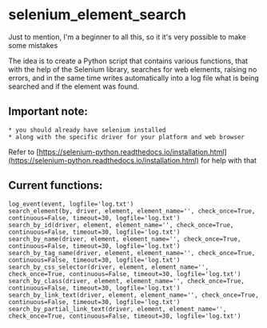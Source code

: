 # selenium_element_search

Just to mention, I'm a beginner to all this, so it it's very possible to make some mistakes

The idea is to create a Python script that contains various functions,  that with the help of the Selenium library, searches for web elements, raising no errors,  and in the same time writes automatically into a log file what is being searched and if the element was found.


## Important note:
    * you should already have selenium installed
    * along with the specific driver for your platform and web browser

Refer to  [https://selenium-python.readthedocs.io/installation.html](https://selenium-python.readthedocs.io/installation.html)  for help with that

## Current functions:
    log_event(event, logfile='log.txt')
    search_element(by, driver, element, element_name='', check_once=True, continuous=False, timeout=30, logfile='log.txt')
    search_by_id(driver, element, element_name='', check_once=True, continuous=False, timeout=30, logfile='log.txt')
    search_by_name(driver, element, element_name='', check_once=True, continuous=False, timeout=30, logfile='log.txt')
    search_by_tag_name(driver, element, element_name='', check_once=True, continuous=False, timeout=30, logfile='log.txt')
    search_by_css_selector(driver, element, element_name='', check_once=True, continuous=False, timeout=30, logfile='log.txt')
    search_by_class(driver, element, element_name='', check_once=True, continuous=False, timeout=30, logfile='log.txt')
    search_by_link_text(driver, element, element_name='', check_once=True, continuous=False, timeout=30, logfile='log.txt')
    search_by_partial_link_text(driver, element, element_name='', check_once=True, continuous=False, timeout=30, logfile='log.txt')

